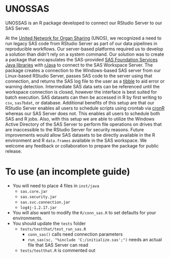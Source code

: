 # UNOSSAS

UNOSSAS is an R package developed to connect our RStudio Server to our SAS Server. 

At the [United Network for Organ Sharing](https://www.unos.org/) (UNOS), we recognized a need to run legacy SAS code from RStudio Server as part of our data pipelines in reproducible workflows.  Our server-based platforms required us to develop a solution than didn't rely on a system command.  Our solution was to create a package that encapsulates the SAS-provided [SAS Foundation Services Java libraries](https://support.sas.com/downloads/package.htm?pid=305) with [rJava](https://cran.r-project.org/web/packages/rJava/index.html) to connect to the SAS Workspace Server. The package creates a connection to the Windows-based SAS server from our Linux-based RStudio Server, passes SAS code to the server using that connection, and returns the SAS log file to the user as a [tibble](http://tibble.tidyverse.org/) to aid error or warning detection.  Intermediate SAS data sets can be referenced until the workspace connection is closed, however the interface is best suited for batch execution.  SAS datasets can then be accessed in R by first writing to `csv`, `sas7bdat`, or database. Additional benefits of this setup are that our RStudio Server enables all users to schedule scripts using crontab via [cronR](https://github.com/bnosac/cronR) whereas our SAS Server does not. This enables all users to schedule both SAS and R jobs.  Also, with this setup we are able to utilize the Windows Active Directory of the SAS Server to perform file operations on drives that are inaccessible to the RStudio Server for security reasons.  Future improvements would allow SAS datasets to be directly available in the R environment and R `data.frames` available in the SAS workspace. We welcome any feedback or collaboration to prepare the package for public release.

# To use (an incomplete guide)
+ You will need to place 4 files in `inst/java`  
    + `sas.core.jar`
    + `sas.security.jar`
    + `sas.svc.connection.jar`
    + `log4j-1.2.17.jar`
+ You will also want to modify the `R/conn_sas.R` to set defaults for your environments.
+ You should update the `tests` folder
    + `tests/testthat/test_run_sas.R`  
        + `conn_sas()` calls need connection parameters  
        + `run_sas(sc, "%include 'C:/initialize.sas';")` needs an actual file that SAS Server can read  
    + `tests/testthat.R` is commented out

